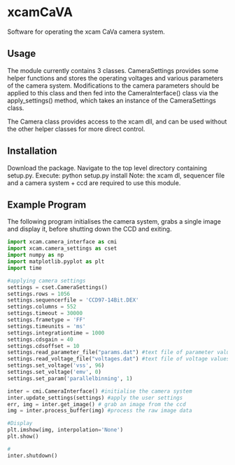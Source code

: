 # xcamCaVA
Software for operating the xcam CaVa camera system.
## Usage
The module currently contains 3 classes. CameraSettings provides some helper functions and stores the operating voltages and various parameters of the camera system. Modifications to the camera parameters should be applied to this class and then fed into the CameraInterface() class via the apply_settings() method, which takes an instance of the CameraSettings class.

The Camera class provides access to the xcam dll, and can be used without the other helper classes for more direct control.

## Installation
Download the package. Navigate to the top level directory containing setup.py. 
Execute: python setup.py install
Note: the xcam dl, sequencer file and a camera system + ccd are required to use this module.
## Example Program
The following program initialises the camera system, grabs a single image and display it, before shutting down the CCD and exiting.
```python
import xcam.camera_interface as cmi
import xcam.camera_settings as cset
import numpy as np
import matplotlib.pyplot as plt
import time

#applying camera settings
settings = cset.CameraSettings()
settings.rows = 1056
settings.sequencerfile = 'CCD97-14Bit.DEX'
settings.columns = 552
settings.timeout = 30000
settings.frametype = 'FF'
settings.timeunits = 'ms'
settings.integrationtime = 1000
settings.cdsgain = 40
settings.cdsoffset = 10
settings.read_parameter_file("params.dat") #text file of parameter values
settings.read_voltage_file("voltages.dat") #text file of voltage values
settings.set_voltage('vss', 96)
settings.set_voltage('emv', 0)
settings.set_param('parallelbinning', 1)

inter = cmi.CameraInterface() #initialise the camera system
inter.update_settings(settings) #apply the user settings
err, img = inter.get_image() # grab an image from the ccd
img = inter.process_buffer(img) #process the raw image data

#Display
plt.imshow(img, interpolation='None') 
plt.show()

#
inter.shutdown()
```
